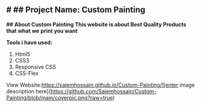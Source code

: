## **# ## **Project Name: Custom Painting****

**## **About Custom Painting** This website is about Best Quality Products that what we print you want**



**Tools i have used:**

 1. Html5
 2. CSS3
 3. Responsive CSS
 4. CSS-Flex

View Website:https://saiemhossain.github.io/Custom-Painting/![enter image description here](https://github.com/Saiemhossain/Custom-Painting/blob/main/coverpic.png?raw=true)



